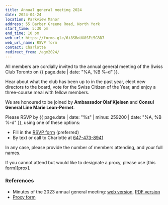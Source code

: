 ```yaml
---
title: Annual general meeting 2024
date: 2024-04-24
location: Parkview Manor
address: 55 Barber Greene Road, North York
start_time: 5:30 pm
end_time: 10 pm
web_url: https://forms.gle/6i8SBoUX8SFi5G3D7
web_url_name: RSVP form
contact: Charlotte
redirect_from: /agm2024/
---
```


All members are cordially invited to the annual general meeting of the Swiss
Club Toronto on {{ page.date | date: "%A, %B %-d" }}.

Hear about what the club has been up to in the past year, elect new directors
to the board, vote for the Swiss Citizen of the Year, and enjoy a three-course
meal with fellow members.

We are honoured to be joined by **Ambassador Olaf Kjelsen** and **Consul
General Line Marie Leon-Pernet**.

Please RSVP by {{ page.date | date: "%s" | minus: 259200 | date: "%A, %B %-d"
}}, using one of these options:

- Fill in the [RSVP form] (preferred)
- By text or call to Charlotte at [647-473-8941](tel:647-473-8941)

In any case, please provide the number of members attending, and your full
names.

If you cannot attend but would like to designate a proxy, please use [this
form][prox].

[rsvp form]: <{{ page.web_url }}>

### References

- Minutes of the 2023 annual general meeting: [web version], [PDF version]
- [Proxy form][proxy]

[web version]: <{% post_url 2023-05-07-agm-minutes %}>
[pdf version]: <{% link assets/pdf/meetings/2023-04-14-agm-minutes.pdf %}>
[proxy]: <{% link assets/pdf/2024-04-24-agm-proxy.pdf %}>
